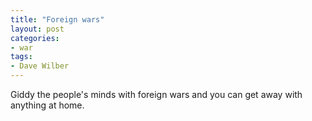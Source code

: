 ```yaml
---
title: "Foreign wars"
layout: post
categories:
- war
tags:
- Dave Wilber
---
```


Giddy the people's minds with foreign wars and you can get away with anything at home.